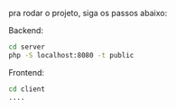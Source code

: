 pra rodar o projeto, siga os passos abaixo:

Backend:
```bash
cd server
php -S localhost:8080 -t public
```

Frontend:

```bash
cd client
....
```
